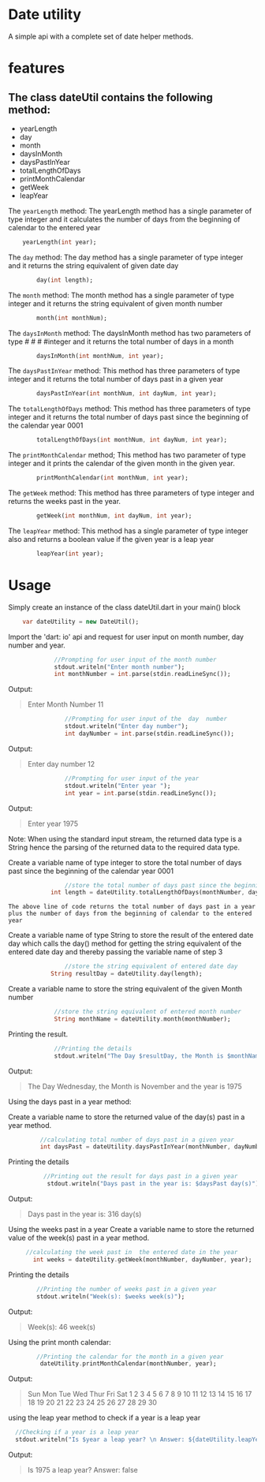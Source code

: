 # Date utility

A simple api with a complete set of date helper methods.

# features
## The class dateUtil contains the following method:
- yearLength
- day
- month
- daysInMonth
- daysPastInYear
- totalLengthOfDays
- printMonthCalendar
- getWeek
- leapYear

 The `yearLength` method:
    The yearLength method has a single parameter of type integer and it calculates the number of days from the beginning of calendar to the entered year
```dart
    yearLength(int year);
```

 The `day` method:
        The day method has a single parameter of type integer and it returns the string equivalent of given date day
```dart 
        day(int length);
```
 The `month` method:
       The month method has a single parameter of type integer and it returns the string equivalent of given month number
```dart
        month(int monthNum);
```
 The `daysInMonth` method:
         The daysInMonth method has two parameters of type # # # #integer and it returns the total number of days in a month
```dart
        daysInMonth(int monthNum, int year);
```

 The `daysPastInYear` method:
        This method has three parameters of type integer and it returns the total number of days past in a given year
```dart
        daysPastInYear(int monthNum, int dayNum, int year);
```

 The `totalLengthOfDays` method:
        This method has three parameters of type integer and it returns the total number of days past since the beginning of the calendar year 0001
```dart       
        totalLengthOfDays(int monthNum, int dayNum, int year);
```

 The `printMonthCalendar` method;
        This method has two parameter of type integer and it prints the calendar of the given month in the given year.
```dart
        printMonthCalendar(int monthNum, int year);
```

 The `getWeek` method:
        This method has three parameters of type integer and returns the weeks past in the year.
```dart
        getWeek(int monthNum, int dayNum, int year);
```

 The `leapYear` method:
        This method has a single parameter of type integer also and returns a boolean value if the given year is a leap year
```dart
        leapYear(int year);
```

# Usage
 Simply create an instance of the class dateUtil.dart in your main() block
```dart
    var dateUtility = new DateUtil();
```
 Import the 'dart: io' api and request for user input on month number, day number and year.
   ```dart
                //Prompting for user input of the month number
                stdout.writeln("Enter month number");
                int monthNumber = int.parse(stdin.readLineSync());
```
Output:
> Enter Month Number
> 11

```dart
                //Prompting for user input of the  day  number
                stdout.writeln("Enter day number");
                int dayNumber = int.parse(stdin.readLineSync());
```
Output:
> Enter day number
> 12

```dart
                //Prompting for user input of the year
                stdout.writeln("Enter year ");
                int year = int.parse(stdin.readLineSync());
```    
Output:
> Enter year
> 1975
   
 Note: When using the standard input stream, the returned data type is a String hence the parsing of the returned data to the required data type.

 Create a variable name of type integer to store the total number of days past since the beginning of the calendar year 0001
```dart
                //store the total number of days past since the beginning of the calendar year 0001
	        int length = dateUtility.totalLengthOfDays(monthNumber, dayNumber, year);
```
    The above line of code returns the total number of days past in a year plus the number of days from the beginning of calendar to the entered year

 Create a variable name of type String to store the result of the entered date day which calls the day() method for getting the string equivalent of the entered date day and thereby passing the variable name of step 3 
```dart
                //store the string equivalent of entered date day
	        String resultDay = dateUtility.day(length);
```
 Create a variable name to store the string equivalent of the given Month number
   ```dart
                //store the string equivalent of entered month number
                String monthName = dateUtility.month(monthNumber);
```

 Printing the result.
   ```dart
                //Printing the details
                stdout.writeln("The Day $resultDay, the Month is $monthName and the year is $year");
```
Output:
> The Day Wednesday, the Month is November and the year is 1975

 Using the days past in a year method:

Create a variable name to store the returned value of the day(s) past in a year method.
   ```dart
            //calculating total number of days past in a given year
            int daysPast = dateUtility.daysPastInYear(monthNumber, dayNumber, year);
```
 Printing the details
   ```dart
             //Printing out the result for days past in a given year
              stdout.writeln("Days past in the year is: $daysPast day(s)");
```
Output:
> Days past in the year is: 316 day(s)

 Using the weeks past in a year
 Create a variable name to store the returned value of the week(s) past in a year method.
   ```dart
        //calculating the week past in  the entered date in the year
          int weeks = dateUtility.getWeek(monthNumber, dayNumber, year);
```
 Printing the details
```dart
        //Printing the number of weeks past in a given year
        stdout.writeln("Week(s): $weeks week(s)");
```
Output: 
> Week(s): 46  week(s)

 Using the print month calendar:
```dart
        //Printing the calendar for the month in a given year
         dateUtility.printMonthCalendar(monthNumber, year);
```
Output:
> Sun     Mon     Tue     Wed     Thur    Fri     Sat
>                                                1
> 2       3       4       5       6       7       8
> 9       10      11      12      13      14      15
> 16      17      18      19      20      21      22
> 23      24      25      26      27      28      29
> 30


 using the leap year method to check if a year is a leap year
```dart
  //Checking if a year is a leap year
  stdout.writeln("Is $year a leap year? \n Answer: ${dateUtility.leapYear(year)}");
```
Output:
> Is 1975 a leap year?
> Answer: false 
